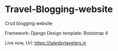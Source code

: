 # Travel-Blogging-website
Crud blogging website

Framework: Django
Design template: Bootstrap 4

Live now, 
Url: https://talesbytavelers.in


